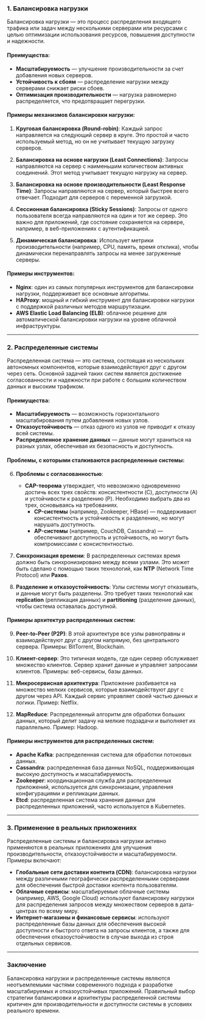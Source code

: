 ### 1. Балансировка нагрузки

Балансировка нагрузки — это процесс распределения входящего трафика или задач между несколькими серверами или ресурсами с целью оптимизации использования ресурсов, повышения доступности и надежности.

#### Преимущества:
- **Масштабируемость** — улучшение производительности за счет добавления новых серверов.
- **Устойчивость к сбоям** — распределение нагрузки между серверами снижает риски сбоев.
- **Оптимизация производительности** — нагрузка равномерно распределяется, что предотвращает перегрузки.

#### Примеры механизмов балансировки нагрузки:
1. **Круговая балансировка (Round-robin)**:
   Каждый запрос направляется на следующий сервер в круге. Это простой и часто используемый метод, но он не учитывает текущую загрузку серверов.

2. **Балансировка на основе нагрузки (Least Connections)**:
   Запросы направляются на сервер с наименьшим количеством активных соединений. Этот метод учитывает текущую нагрузку на сервер.

3. **Балансировка на основе производительности (Least Response Time)**:
   Запросы направляются на сервер, который быстрее всего отвечает. Подходит для серверов с переменной загрузкой.

4. **Сессионная балансировка (Sticky Sessions)**:
   Запросы от одного пользователя всегда направляются на один и тот же сервер. Это важно для приложений, где состояние сохраняется на сервере, например, в веб-приложениях с аутентификацией.

5. **Динамическая балансировка**:
   Использует метрики производительности (например, CPU, память, время отклика), чтобы динамически перенаправлять запросы на менее загруженные серверы.

#### Примеры инструментов:
- **Nginx**: один из самых популярных инструментов для балансировки нагрузки, поддерживает все основные алгоритмы.
- **HAProxy**: мощный и гибкий инструмент для балансировки нагрузки с поддержкой различных методов маршрутизации.
- **AWS Elastic Load Balancing (ELB)**: облачное решение для автоматической балансировки нагрузки на уровне облачной инфраструктуры.

---

### 2. Распределенные системы

Распределенная система — это система, состоящая из нескольких автономных компонентов, которые взаимодействуют друг с другом через сеть. Основной задачей таких систем является достижение согласованности и надежности при работе с большим количеством данных и высоким трафиком.

#### Преимущества:
- **Масштабируемость** — возможность горизонтального масштабирования путем добавления новых узлов.
- **Отказоустойчивость** — отказ одного из узлов не приводит к отказу всей системы.
- **Распределенное хранение данных** — данные могут храниться на разных узлах, обеспечивая их безопасность и доступность.

#### Проблемы, с которыми сталкиваются распределенные системы:
6. **Проблемы с согласованностью**:
   - **CAP-теорема** утверждает, что невозможно одновременно достичь всех трех свойств: консистентности (C), доступности (A) и устойчивости к разделению (P). Необходимо выбрать два из трех, основываясь на требованиях.
     - **CP-системы** (например, Zookeeper, HBase) — поддерживают консистентность и устойчивость к разделению, но могут нарушать доступность.
     - **AP-системы** (например, CouchDB, Cassandra) — обеспечивают доступность и устойчивость, но могут быть компромиссами с консистентностью.

7. **Синхронизация времени**:
   В распределенных системах время должно быть синхронизировано между всеми узлами. Это может быть сделано с помощью таких технологий, как **NTP** (Network Time Protocol) или **Paxos**.

8. **Разделение и отказоустойчивость**:
   Узлы системы могут отказывать, и данные могут быть разделены. Это требует таких технологий как **replication** (репликация данных) и **partitioning** (разделение данных), чтобы система оставалась доступной.

#### Примеры архитектур распределенных систем:
9. **Peer-to-Peer (P2P)**:
   В этой архитектуре все узлы равноправны и взаимодействуют друг с другом напрямую, без центрального сервера. Примеры: BitTorrent, Blockchain.

10. **Клиент-сервер**:
   Это типичная модель, где один сервер обслуживает множество клиентов. Сервер хранит данные и управляет запросами клиентов. Примеры: веб-сервисы, базы данных.

11. **Микросервисная архитектура**:
   Приложение разбивается на множество мелких сервисов, которые взаимодействуют друг с другом через API. Каждый сервис управляет своей частью данных и логики. Пример: Netflix.

12. **MapReduce**:
   Распределенный алгоритм для обработки больших данных, который делит задачу на мелкие подзадачи и выполняет их параллельно. Пример: Hadoop.

#### Примеры инструментов для распределенных систем:
- **Apache Kafka**: распределенная система для обработки потоковых данных.
- **Cassandra**: распределенная база данных NoSQL, поддерживающая высокую доступность и масштабируемость.
- **Zookeeper**: координационная служба для распределенных приложений, используется для синхронизации, управления конфигурациями и репликации данных.
- **Etcd**: распределенная система хранения данных для распределенных приложений, часто используется в Kubernetes.

---

### 3. Применение в реальных приложениях

Распределенные системы и балансировка нагрузки активно применяются в реальных приложениях для улучшения производительности, отказоустойчивости и масштабируемости. Примеры включают:

- **Глобальные сети доставки контента (CDN)**: балансировка нагрузки между различными географически распределенными серверами для обеспечения быстрой доставки контента пользователям.
- **Облачные сервисы**: масштабируемые облачные системы (например, AWS, Google Cloud) используют балансировку нагрузки для распределения запросов между множеством серверов в дата-центрах по всему миру.
- **Интернет-магазины и финансовые сервисы**: используют распределенные базы данных для обеспечения высокой доступности и быстрого ответа на запросы клиентов, а также для обеспечения отказоустойчивости в случае выхода из строя отдельных сервисов.

---

### Заключение

Балансировка нагрузки и распределенные системы являются неотъемлемыми частями современного подхода к разработке масштабируемых и отказоустойчивых приложений. Правильный выбор стратегии балансировки и архитектуры распределенной системы критичен для производительности и доступности системы в условиях реального времени.
```